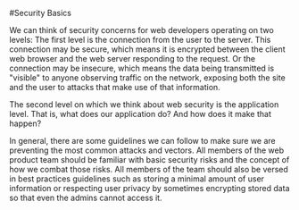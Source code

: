 #Security Basics

We can think of security concerns for web developers operating on two levels: The first level is the connection from the user to the server. This connection may be secure, which means it is encrypted between the client web browser and the web server responding to the request. Or the connection may be insecure, which means the data being transmitted is "visible" to anyone observing traffic on the network, exposing both the site and the user to attacks that make use of that information.

The second level on which we think about web security is the application level. That is, what does our application do? And how does it make that happen? 

In general, there are some guidelines we can follow to make sure we are preventing the most common attacks and vectors. All members of the web product team should be familiar with basic security risks and the concept of how we combat those risks. All members of the team should also be versed in best practices guidelines such as storing a minimal amount of user information or respecting user privacy by sometimes encrypting stored data so that even the admins cannot access it. 
